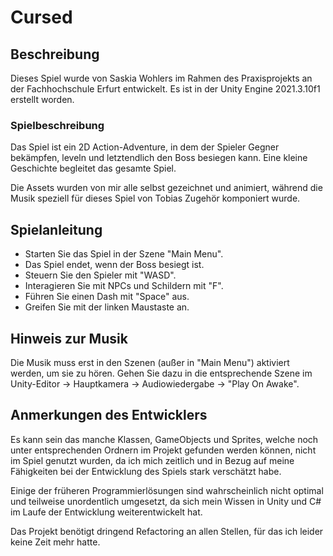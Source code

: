 # Cursed

## Beschreibung

Dieses Spiel wurde von Saskia Wohlers im Rahmen des Praxisprojekts an der Fachhochschule Erfurt entwickelt. Es ist in der Unity Engine 2021.3.10f1 erstellt worden.

### Spielbeschreibung

Das Spiel ist ein 2D Action-Adventure, in dem der Spieler Gegner bekämpfen, leveln und letztendlich den Boss besiegen kann. Eine kleine Geschichte begleitet das gesamte Spiel.

Die Assets wurden von mir alle selbst gezeichnet und animiert, während die Musik speziell für dieses Spiel von Tobias Zugehör komponiert wurde.

## Spielanleitung

- Starten Sie das Spiel in der Szene "Main Menu".
- Das Spiel endet, wenn der Boss besiegt ist.
- Steuern Sie den Spieler mit "WASD".
- Interagieren Sie mit NPCs und Schildern mit "F".
- Führen Sie einen Dash mit "Space" aus.
- Greifen Sie mit der linken Maustaste an.

## Hinweis zur Musik

Die Musik muss erst in den Szenen (außer in "Main Menu") aktiviert werden, um sie zu hören. Gehen Sie dazu in die entsprechende Szene im Unity-Editor -> Hauptkamera -> Audiowiedergabe -> "Play On Awake".

## Anmerkungen des Entwicklers

Es kann sein das manche Klassen, GameObjects und Sprites, welche noch unter entsprechenden Ordnern im Projekt gefunden werden können, nicht im Spiel genutzt wurden, da ich mich zeitlich und in Bezug auf meine Fähigkeiten bei der Entwicklung des Spiels stark verschätzt habe.

Einige der früheren Programmierlösungen sind wahrscheinlich nicht optimal und teilweise unordentlich umgesetzt, da sich mein Wissen in Unity und C# im Laufe der Entwicklung weiterentwickelt hat.

Das Projekt benötigt dringend Refactoring an allen Stellen, für das ich leider keine Zeit mehr hatte.
